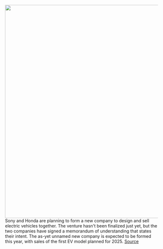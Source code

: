 <img src='https://cdn.vox-cdn.com/thumbor/TGZyb_M_H_uhW5qNX7aMAGL0_3A=/0x0:2040x1360/1200x800/filters:focal(857x517:1183x843)/cdn.vox-cdn.com/uploads/chorus_image/image/70577525/sony_vision_s_9852.0.jpg' width='700px' /><br/>
Sony and Honda are planning to form a new company to design and sell electric vehicles together. The venture hasn't been finalized just yet, but the two companies have signed a memorandum of understanding that states their intent. The as-yet unnamed new company is expected to be formed this year, with sales of the first EV model planned for 2025.
<a href='https://www.theverge.com/2022/3/4/22961207/sony-honda-electric-car-new-company-2025-date'> Source <a/>